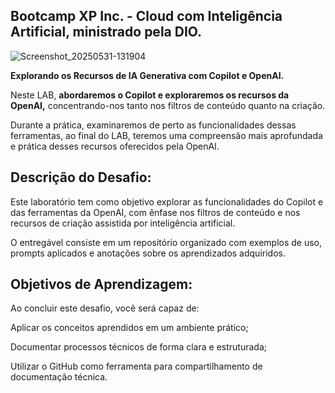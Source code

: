 ## Bootcamp XP Inc. - Cloud com Inteligência Artificial, ministrado pela DIO.

![Screenshot_20250531-131904](https://github.com/user-attachments/assets/089cd34f-e4ee-492f-9a6f-3e064c36a52c)


**Explorando os Recursos de IA Generativa com Copilot e OpenAI.**


Neste LAB, **abordaremos o Copilot e exploraremos os recursos da OpenAI,** concentrando-nos tanto nos filtros de conteúdo quanto na criação.

 Durante a prática, examinaremos de perto as funcionalidades dessas ferramentas, ao final do LAB, teremos uma compreensão mais aprofundada e prática desses recursos oferecidos pela OpenAI. 


## Descrição do Desafio:
Este laboratório tem como objetivo explorar as funcionalidades do Copilot e das ferramentas da OpenAI, com ênfase nos filtros de conteúdo e nos recursos de criação assistida por inteligência artificial.

 O entregável consiste em um repositório organizado com exemplos de uso, prompts aplicados e anotações sobre os aprendizados adquiridos. 

## Objetivos de Aprendizagem:
Ao concluir este desafio, você será capaz de: 

Aplicar os conceitos aprendidos em um ambiente prático;

Documentar processos técnicos de forma clara e estruturada; 

Utilizar o GitHub como ferramenta para compartilhamento de documentação técnica.  






 
 

